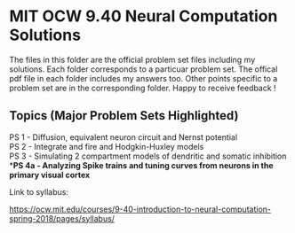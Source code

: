 # MIT OCW 9.40 Neural Computation Solutions

The files in this folder are the official problem set files including my solutions. Each folder corresponds to a particuar problem set. The offical pdf file in each folder includes my answers too. Other points specific to a problem set are in the corresponding folder. Happy to receive feedback !

## Topics (Major Problem Sets Highlighted)
PS 1 - Diffusion, equivalent neuron circuit and Nernst potential \
PS 2 - Integrate and fire and Hodgkin-Huxley models \
PS 3 - Simulating 2 compartment models of dendritic and somatic inhibition \
***PS 4a - Analyzing Spike trains and tuning curves from neurons in the primary visual cortex**

Link to syllabus:

https://ocw.mit.edu/courses/9-40-introduction-to-neural-computation-spring-2018/pages/syllabus/
